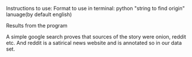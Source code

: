 Instructions to use:
Format to use in terminal: python "string to find origin" lanuage(by default english)










Results from the program










A simple google search proves that sources of the story were onion, reddit etc. And reddit is a satirical news website and is annotated so in our data set.
